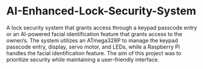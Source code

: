 # AI-Enhanced-Lock-Security-System
A lock security system that grants access through a keypad passcode entry or an AI-powered facial identification feature that grants access to the owner/s. The system utilizes an ATmega328P to manage the keypad passcode entry, display, servo motor, and LEDs, while a Raspberry Pi handles the facial identification feature. The aim of this project was to prioritize security while maintaining a user-friendly interface.
